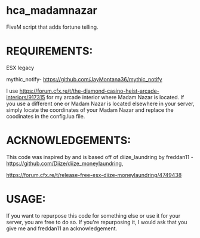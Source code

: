 # hca_madamnazar
FiveM script that adds fortune telling.


# REQUIREMENTS:

ESX legacy

mythic_notify- https://github.com/JayMontana36/mythic_notify

I use https://forum.cfx.re/t/the-diamond-casino-heist-arcade-interiors/917315 for my arcade interior where Madam Nazar is located. If you use a different one or Madam Nazar is located elsewhere in your server, simply locate the coordinates of your Madam Nazar and replace the coodinates in the config.lua file.

# ACKNOWLEDGEMENTS:

This code was inspired by and is based off of diize_laundring by freddan11 - https://github.com/Diize/diize_moneylaundring,

https://forum.cfx.re/t/release-free-esx-diize-moneylaundring/4749438

# USAGE:

If you want to repurpose this code for something else or use it for your server, you are free to do so. If you're repurposing it, I would ask that you give me and freddan11 an acknowledgement.
